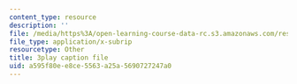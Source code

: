 ```yaml
---
content_type: resource
description: ''
file: /media/https%3A/open-learning-course-data-rc.s3.amazonaws.com/res-6-012-introduction-to-probability-spring-2018/a595f80ee8ce5563a25a5690727247a0_gH_OmTJ9vQs.vtt
file_type: application/x-subrip
resourcetype: Other
title: 3play caption file
uid: a595f80e-e8ce-5563-a25a-5690727247a0
---
```

